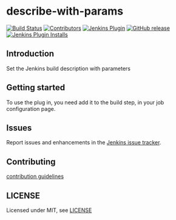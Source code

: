 # describe-with-params

[![Build Status](https://ci.jenkins.io/job/Plugins/job/describe-with-params-plugin/job/master/badge/icon)](https://ci.jenkins.io/job/Plugins/job/describe-with-params-plugin/job/master/)
[![Contributors](https://img.shields.io/github/contributors/jenkinsci/describe-with-params-plugin.svg)](https://github.com/jenkinsci/describe-with-params-plugin/graphs/contributors)
[![Jenkins Plugin](https://img.shields.io/jenkins/plugin/v/describe-with-params.svg)](https://plugins.jenkins.io/describe-with-params)
[![GitHub release](https://img.shields.io/github/release/jenkinsci/describe-with-params-plugin.svg?label=changelog)](https://github.com/jenkinsci/describe-with-params-plugin/releases/latest)
[![Jenkins Plugin Installs](https://img.shields.io/jenkins/plugin/i/describe-with-params.svg?color=blue)](https://plugins.jenkins.io/describe-with-params)

## Introduction

Set the Jenkins build description with parameters

## Getting started

To use the plug in, you need add it to the build step, in your job configuration page.

## Issues

Report issues and enhancements in the [Jenkins issue tracker](https://issues.jenkins-ci.org/).

## Contributing

[contribution guidelines](https://github.com/jenkinsci/.github/blob/master/CONTRIBUTING.md)

## LICENSE

Licensed under MIT, see [LICENSE](LICENSE.md)

